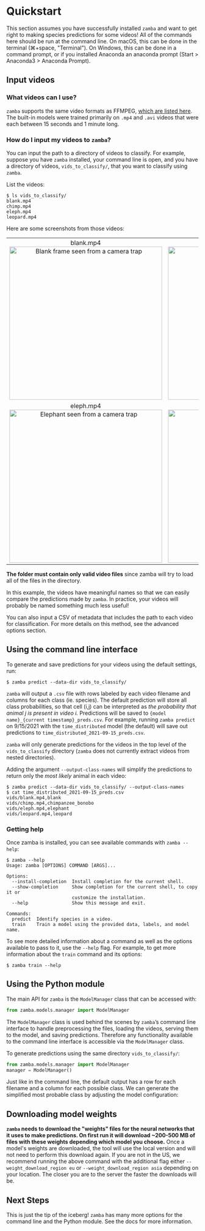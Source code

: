 # Quickstart

This section assumes you have successfully installed `zamba` and want to get
right to making species predictions for some videos! All of the commands here should be run at the command line. On
macOS, this can be done in the terminal (⌘+space, "Terminal"). On Windows, this can be done in a command prompt, or if you installed Anaconda an anaconda prompt (Start > Anaconda3 > Anaconda Prompt).

## Input videos

### What videos can I use?

`zamba` supports the same video formats as FFMPEG, [which are listed here](https://www.ffmpeg.org/general.html#Supported-File-Formats_002c-Codecs-or-Features). The built-in models were trained primarily on `.mp4` and `.avi` videos that were each between 15 seconds and 1 minute long.

### How do I input my videos to `zamba`?

You can input the path to a directory of videos to classify. For example,
suppose you have `zamba` installed, your command line is open, and you have a
directory of videos, `vids_to_classify/`, that you want to classify using
`zamba`.

List the videos:

```console
$ ls vids_to_classify/
blank.mp4
chimp.mp4
eleph.mp4
leopard.mp4
```

Here are some screenshots from those videos:
<table class="table">
  <tbody>
    <tr>
      <td style="text-align:center">blank.mp4<br/>
        <img src="https://s3.amazonaws.com/drivendata-public-assets/zamba-2-blank-sm.jpg" alt="Blank frame seen from a camera trap" style="width:400px;"/>
      </td>
      <td style="text-align:center">chimp.mp4<br/>
        <img src="https://s3.amazonaws.com/drivendata-public-assets/zamba-2-chimp-sm.jpg" alt="Leopard seen from a camera trap" style="width:400px;"/>
      </td>
    </tr>
    <tr>
      <td style="text-align:center">eleph.mp4<br/>
        <img src="https://s3.amazonaws.com/drivendata-public-assets/zamba-2-eleph-sm.jpg" alt="Elephant seen from a camera trap" style="width:400px">
      </td>
      <td style="text-align:center">leopard.mp4<br/>
        <img src="https://s3.amazonaws.com/drivendata-public-assets/zamba-2-leopard-sm.jpg" alt="cat" style="width:400px;"/>
      </td>
    </tr>
  </tbody>
</table>

**The folder must contain only valid video files** since zamba will try to load all of the files in the directory.

In this example, the videos have meaningful names so that we can easily
compare the predictions made by `zamba`. In practice, your videos will
probably be named something much less useful!

You can also input a CSV of metadata that includes the path to each video
for classification. For more details on this method, see the advanced options section.
<!-- TODO: add link><!--> 

## Using the command line interface

To generate and save predictions for your videos using the default settings, run:

```console
$ zamba predict --data-dir vids_to_classify/
```

`zamba` will output a `.csv` file with rows labeled by each video filename and columns for each class (ie. species). The default prediction will store all class probabilities, so that cell (i,j) can be interpreted as *the probability that animal j is present in video i.* 
Predictions will be saved to `{model name}_{current timestamp}_preds.csv`.
For example, running `zamba predict` on 9/15/2021 with the `time_distributed` model (the default) will save out predictions to `time_distributed_2021-09-15_preds.csv`. 

`zamba` will only generate predictions for the videos in the top level of the `vids_to_classify` directory (`zamba` does not currently extract videos from nested directories).

Adding the argument `--output-class-names` will simplify the predictions to return only the *most likely* animal in each video:

```console
$ zamba predict --data-dir vids_to_classify/ --output-class-names
$ cat time_distributed_2021-09-15_preds.csv
vids/blank.mp4,blank
vids/chimp.mp4,chimpanzee_bonobo
vids/eleph.mp4,elephant
vids/leopard.mp4,leopard
```

### Getting help

Once zamba is installed, you can see available commands with `zamba --help`:

```console
$ zamba --help
Usage: zamba [OPTIONS] COMMAND [ARGS]...

Options:
  --install-completion  Install completion for the current shell.
  --show-completion     Show completion for the current shell, to copy it or
                        customize the installation.
  --help                Show this message and exit.

Commands:
  predict  Identify species in a video.
  train    Train a model using the provided data, labels, and model name.
```

To see more detailed information about a command as well as the
options available to pass to it, use the `--help` flag. For example, to get more
information about the `train` command and its options:

```console
$ zamba train --help
```

## Using the Python module

The main API for `zamba` is the `ModelManager` class that can be accessed with:

```python
from zamba.models.manager import ModelManager
```

The `ModelManager` class is used behind the scenes by `zamba`’s command line interface to handle preprocessing the files, loading the videos, serving them to the model, and saving predictions. Therefore any functionality available to the command line interface is accessible via the `ModelManager` class.

To generate predictions using the same directory `vids_to_classify/`:
<!-- TODO: does it still default to time_distributed or does a model name have to be passed?><!-->
<!-- TODO: placeholder, come  back to this when clearer how python module works><!-->
```python
from zamba.models.manager import ModelManager
manager = ModelManager()
```

Just like in the command line, the default output has a row for each filename and a column for each possible class. 
We can generate the simplified most probable class by adjusting the model configuration:
<!-- TODO: add><!-->

<!-- TODO: add how to specify weight download region><!-->

## Downloading model weights

**`zamba` needs to download the "weights" files for the neural networks that it uses to make predictions. On first run it will download ~200-500 MB of files with these weights depending which model you choose.** 
Once a model's weights are downloaded, the tool will use the local version and will not need to perform this download again. If you are not in the US, we recommend running the above command with the additional flag either `--weight_download_region eu` or `--weight_download_region asia` depending on your location. The closer you are to the server the faster the downloads will be.

## Next Steps

This is just the tip of the iceberg! `zamba` has many more options for the command line
and the Python module. See the docs for more information.
